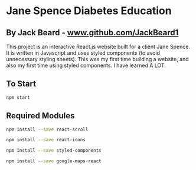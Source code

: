 # Jane Spence Diabetes Education
## By Jack Beard - www.github.com/JackBeard1

This project is an interactive React.js website built for a client Jane Spence. It is written in Javascript and uses styled components (to avoid unnecessary styling sheets). This was my first time building a website, and also my first time using styled components. I have learned A LOT.

## To Start

```bash
npm start
```

## Required Modules

```bash
npm install --save react-scroll
```
```bash
npm install --save react-icons
```
```bash
npm install --save styled-components
```
```bash
npm install --save google-maps-react
```
